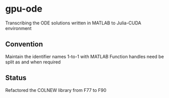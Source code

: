 # gpu-ode
Transcribing the ODE solutions written in MATLAB to Julia-CUDA environment

## Convention
Maintain the identifier names 1-to-1 with MATLAB
Function handles need be split as and when required


## Status
Refactored the COLNEW library from F77 to F90
